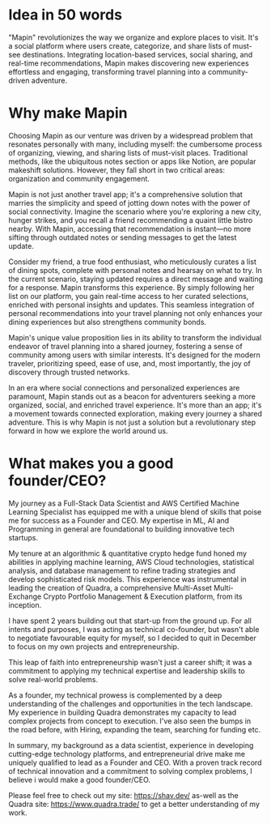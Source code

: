 # Idea in 50 words

"Mapin" revolutionizes the way we organize and explore places to visit. It's a social platform where users create, categorize, and share lists of must-see destinations. Integrating location-based services, social sharing, and real-time recommendations, Mapin makes discovering new experiences effortless and engaging, transforming travel planning into a community-driven adventure.

# Why make Mapin

Choosing Mapin as our venture was driven by a widespread problem that resonates personally with many, including myself: the cumbersome process of organizing, viewing, and sharing lists of must-visit places. Traditional methods, like the ubiquitous notes section or apps like Notion, are popular makeshift solutions. However, they fall short in two critical areas: organization and community engagement.

Mapin is not just another travel app; it's a comprehensive solution that marries the simplicity and speed of jotting down notes with the power of social connectivity. Imagine the scenario where you're exploring a new city, hunger strikes, and you recall a friend recommending a quaint little bistro nearby. With Mapin, accessing that recommendation is instant—no more sifting through outdated notes or sending messages to get the latest update.

Consider my friend, a true food enthusiast, who meticulously curates a list of dining spots, complete with personal notes and hearsay on what to try. In the current scenario, staying updated requires a direct message and waiting for a response. Mapin transforms this experience. By simply following her list on our platform, you gain real-time access to her curated selections, enriched with personal insights and updates. This seamless integration of personal recommendations into your travel planning not only enhances your dining experiences but also strengthens community bonds.

Mapin's unique value proposition lies in its ability to transform the individual endeavor of travel planning into a shared journey, fostering a sense of community among users with similar interests. It's designed for the modern traveler, prioritizing speed, ease of use, and, most importantly, the joy of discovery through trusted networks.

In an era where social connections and personalized experiences are paramount, Mapin stands out as a beacon for adventurers seeking a more organized, social, and enriched travel experience. It's more than an app; it's a movement towards connected exploration, making every journey a shared adventure. This is why Mapin is not just a solution but a revolutionary step forward in how we explore the world around us.

# What makes you a good founder/CEO?

My journey as a Full-Stack Data Scientist and AWS Certified Machine Learning Specialist has equipped me with a unique blend of skills that poise me for success as a Founder and CEO. My expertise in ML, AI and Programming in general are foundational to building innovative tech startups.

My tenure at an algorithmic & quantitative crypto hedge fund honed my abilities in applying machine learning, AWS Cloud technologies, statistical analysis, and database management to refine trading strategies and develop sophisticated risk models. This experience was instrumental in leading the creation of Quadra, a comprehensive Multi-Asset Multi-Exchange Crypto Portfolio Management & Execution platform, from its inception.

I have spent 2 years building out that start-up from the ground up. For all intents and purposes, I was acting as technical co-founder, but wasn't able to negotiate favourable equity for myself, so I decided to quit in December to focus on my own projects and entrepreneurship.

This leap of faith into entrepreneurship wasn't just a career shift; it was a commitment to applying my technical expertise and leadership skills to solve real-world problems.

As a founder, my technical prowess is complemented by a deep understanding of the challenges and opportunities in the tech landscape. My experience in building Quadra demonstrates my capacity to lead complex projects from concept to execution. I've also seen the bumps in the road before, with Hiring, expanding the team, searching for funding etc.

In summary, my background as a data scientist, experience in developing cutting-edge technology platforms, and entrepreneurial drive make me uniquely qualified to lead as a Founder and CEO. With a proven track record of technical innovation and a commitment to solving complex problems, I believe i would make a good founder/CEO.

Please feel free to check out my site: https://shav.dev/ as-well as the Quadra site: https://www.quadra.trade/ to get a better understanding of my work.
